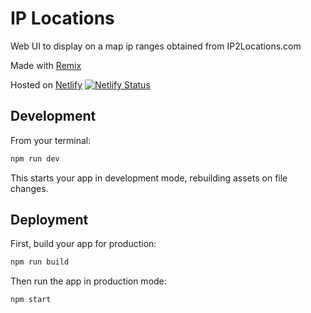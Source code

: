 # IP Locations

Web UI to display on a map ip ranges obtained from IP2Locations.com

Made with [Remix](https://remix.run)

Hosted on [Netlify](https://iplocations.breincorporation.com) [![Netlify Status](https://api.netlify.com/api/v1/badges/5b71d238-1d22-4ab6-9c7e-82014ebb0bea/deploy-status)](https://app.netlify.com/sites/ip2location/deploys)

## Development

From your terminal:

```sh
npm run dev
```

This starts your app in development mode, rebuilding assets on file changes.

## Deployment

First, build your app for production:

```sh
npm run build
```

Then run the app in production mode:

```sh
npm start
```
